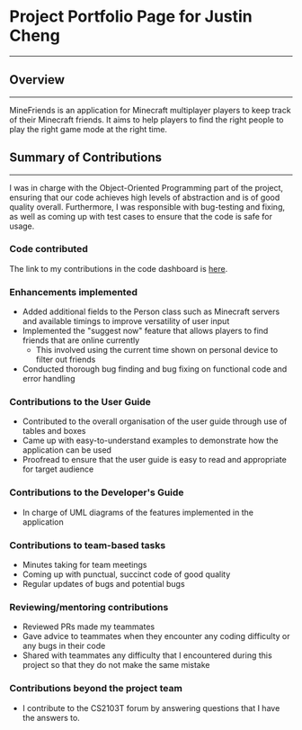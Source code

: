 # Project Portfolio Page for Justin Cheng

---
## Overview

---
MineFriends is an application for Minecraft multiplayer players to keep track of their Minecraft friends. It aims to help players to find the right people to play the right game mode at the right time.

## Summary of Contributions

---
I was in charge with the Object-Oriented Programming part of the project, ensuring that our code achieves high levels of abstraction and is of good quality overall. Furthermore,
I was responsible with bug-testing and fixing, as well as coming up with test cases to ensure that the code is safe for usage.

### Code contributed

The link to my contributions in the code dashboard is [here](https://nus-cs2103-ay2223s1.github.io/tp-dashboard/?search=chustinjeng&breakdown=true).

### Enhancements implemented

- Added additional fields to the Person class such as Minecraft servers and available timings to improve versatility of user input
- Implemented the "suggest now" feature that allows players to find friends that are online currently
  - This involved using the current time shown on personal device to filter out friends
- Conducted thorough bug finding and bug fixing on functional code and error handling

### Contributions to the User Guide

- Contributed to the overall organisation of the user guide through use of tables and boxes
- Came up with easy-to-understand examples to demonstrate how the application can be used
- Proofread to ensure that the user guide is easy to read and appropriate for target audience

### Contributions to the Developer's Guide

- In charge of UML diagrams of the features implemented in the application


### Contributions to team-based tasks

- Minutes taking for team meetings
- Coming up with punctual, succinct code of good quality
- Regular updates of bugs and potential bugs

### Reviewing/mentoring contributions

- Reviewed PRs made my teammates
- Gave advice to teammates when they encounter any coding difficulty or any bugs in their code
- Shared with teammates any difficulty that I encountered during this project so that they do not make the same mistake

### Contributions beyond the project team

- I contribute to the CS2103T forum by answering questions that I have the answers to.
